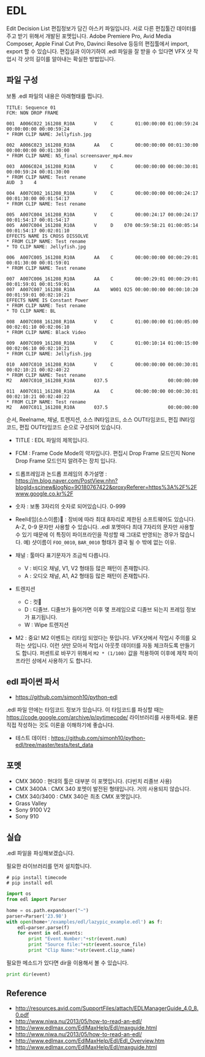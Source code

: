# EDL
Edit Decision List 편집정보가 담긴 아스키 파일입니다.
서로 다른 편집툴간 데이터를 주고 받기 위해서 개발된 포멧입니다.
Adobe Premiere Pro, Avid Media Composer, Apple Final Cut Pro, Davinci Resolve 등등의 편집툴에서 import, export 할 수 있습니다.
편집실과 이야기하여 .edl 파일을 잘 받을 수 있다면 VFX 샷 작업시 각 샷의 길이를 알아내는 확실한 방법입니다.

## 파일 구성
보통 .edl 파일의 내용은 아래형태를 띕니다.
```
TITLE: Sequence 01
FCM: NON DROP FRAME

001  A006C022_161208_R10A       V     C        01:00:00:00 01:00:59:24 00:00:00:00 00:00:59:24
* FROM CLIP NAME: Jellyfish.jpg

002  A006C023_161208_R10A       AA    C        00:00:00:00 00:01:30:00 00:00:00:00 00:01:30:00
* FROM CLIP NAME: N5_final screensaver_mp4.mov

003  A006C024_161208_R10A       V     C        00:00:00:00 00:00:30:01 00:00:59:24 00:01:30:00
* FROM CLIP NAME: Test rename
AUD  3    4

004  A007C002_161208_R10A       V     C        00:00:00:00 00:00:24:17 00:01:30:00 00:01:54:17
* FROM CLIP NAME: Test rename

005  A007C004_161208_R10A       V     C        00:00:24:17 00:00:24:17 00:01:54:17 00:01:54:17
005  A007C004_161208_R10A       V     D    070 00:59:58:21 01:00:05:14 00:01:54:17 00:02:01:10
EFFECTS NAME IS CROSS DISSOLVE
* FROM CLIP NAME: Test rename
* TO CLIP NAME: Jellyfish.jpg

006  A007C005_161208_R10A       AA    C        00:00:00:00 00:00:29:01 00:01:30:00 00:01:59:01
* FROM CLIP NAME: Test rename

007  A007C006_161208_R10A       AA    C        00:00:29:01 00:00:29:01 00:01:59:01 00:01:59:01
007  A007C007_161208_R10A       AA    W001 025 00:00:00:00 00:00:10:20 00:01:59:01 00:02:10:21
EFFECTS NAME IS Constant Power
* FROM CLIP NAME: Test rename
* TO CLIP NAME: BL

008  A007C008_161208_R10A       V     C        01:00:00:00 01:00:05:00 00:02:01:10 00:02:06:10
* FROM CLIP NAME: Black Video

009  A007C009_161208_R10A       V     C        01:00:10:14 01:00:15:00 00:02:06:10 00:02:10:21
* FROM CLIP NAME: Jellyfish.jpg

010  A007C010_161208_R10A       V     C        00:00:00:00 00:00:30:01 00:02:10:21 00:02:40:22
* FROM CLIP NAME: Test rename
M2   A007C010_161208_R10A       037.5                      00:00:00:00 

011  A007C011_161208_R10A       AA    C        00:00:00:00 00:00:30:01 00:02:10:21 00:02:40:22
* FROM CLIP NAME: Test rename
M2   A007C011_161208_R10A       037.5                      00:00:00:00
```

순서, Reelname, 채널, 트렌지션, 소스 IN타임코드, 소스 OUT타임코드, 편집 IN타임코드, 편집 OUT타임코드 순으로 구성되어 있습니다.

- TITLE : EDL 파일의 제목입니다.
- FCM : Frame Code Mode의 약자입니다. 편집시 Drop Frame 모드인지 None Drop Frame 모드인지 알려주는 장치 입니다. 
- 드롭프레임과 논드롭 프레임의 추가설명 : https://m.blog.naver.com/PostView.nhn?blogId=scinew&logNo=90180767422&proxyReferer=https%3A%2F%2Fwww.google.co.kr%2F

- 숫자 : 보통 3자리의 숫자로 되어있습니다. 0-999
- Reel네임(소스이름) : 장비에 따라 최대 8자리로 제한된 소프트웨어도 있습니다. A-Z, 0-9 문자만 사용할 수 있습니다. .edl 포멧마다 최대 7자리의 문자만 사용할 수 있기 때문에 이 특징이 파이프라인을 작성할 때 그대로 반영되는 경우가 많습니다. 예) 샷이름이 `FOO_0010`, `BAR_0010` 형태가 결국 될 수 밖에 없는 이유.

- 채널 : 툴마다 표기문자가 조금씩 다릅니다.
    - V : 비디오 채널, V1, V2 형태등 많은 패턴이 존재합니다.
    - A : 오디오 채널, A1, A2 형태등 많은 패턴이 존재합니다.

- 트렌지션
    - C : 컷
    - D : 디졸브. 디졸브가 들어가면 이후 몇 프레임으로 디졸브 되는지 프레임 정보가 표기됩니다.
    - W : Wipe 트렌지션

- M2 : 중요! M2 이벤트는 리타임 되었다는 뜻입니다. VFX샷에서 작업시 주의를 요하는 샷입니다. 이런 샷만 모아서 작업시 아웃풋 데이터를 자동 체크하도록 만들기도 합니다. 퍼센트로 바꾸기 위해서 `M2 * (1/100)` 값을 적용하여 이후에 제작 파이프라인 상에서 사용하기 도 합니다.

## edl 파이썬 파서
- https://github.com/simonh10/python-edl

.edl 파일 안에는 타임코드 정보가 있습니다. 이 타임코드를 파싱할 때는 
https://code.google.com/archive/p/pytimecode/ 라이브러리를 사용하세요. 물론 직접 작성하는 것도 이론을 이해하기에 좋습니다.

- 테스트 데이터 : https://github.com/simonh10/python-edl/tree/master/tests/test_data

## 포멧
- CMX 3600 : 현대의 툴은 대부분 이 포멧입니다. (다빈치 리졸브 사용)
- CMX 3400A : CMX 340 포멧이 발전된 형태입니다. 거의 사용되지 않습니다.
- CMX 340/3400 : CMX 340은 최초 CMX 포멧입니다.
- Grass Valley
- Sony 9100 V2
- Sony 910

## 실습

.edl 파일을 파싱해보겠습니다.

필요한 라이브러리를 먼저 설치합니다.
```
# pip install timecode
# pip install edl
```

```python
import os
from edl import Parser

home = os.path.expanduser("~")
parser=Parser('23.98')
with open(home+'/examples/edl/lazypic_example.edl') as f:
    edl=parser.parse(f)
    for event in edl.events:
        print "Event Number:"+str(event.num)
        print "Source file:"+str(event.source_file)
        print "Clip Name:"+str(event.clip_name)
```

필요한 메소드가 있다면 dir을 이용해서 볼 수 있습니다.

```python
print dir(event)
```

## Reference
- http://resources.avid.com/SupportFiles/attach/EDLManagerGuide_4.0_8.0.pdf
- http://www.niwa.nu/2013/05/how-to-read-an-edl/
- http://www.edlmax.com/EdlMaxHelp/Edl/maxguide.html
- http://www.niwa.nu/2013/05/how-to-read-an-edl/
- http://www.edlmax.com/EdlMaxHelp/Edl/Edl_Overview.htm
- http://www.edlmax.com/EdlMaxHelp/Edl/maxguide.html